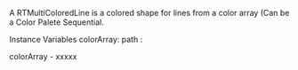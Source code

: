 A RTMultiColoredLine is a colored shape for lines from a color array  (Can be a Color Palete Sequential.

Instance Variables
	colorArray:		<Object>
	path :

colorArray
	- xxxxx
